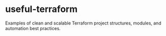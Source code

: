# useful-terraform
Examples of clean and scalable Terraform project structures, modules, and automation best practices.

